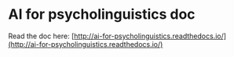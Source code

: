 # AI for psycholinguistics doc
Read the doc here: [http://ai-for-psycholinguistics.readthedocs.io/](http://ai-for-psycholinguistics.readthedocs.io/)